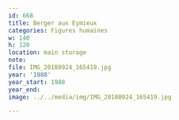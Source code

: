 ```yaml
---
id: 668
title: Berger aux Eymieux
categories: Figures humaines
w: 140
h: 120
location: main storage
note:
file: IMG_20180924_165419.jpg
year: '1988'
year_start: 1988
year_end:
image: ../../media/img/IMG_20180924_165419.jpg

---
```

